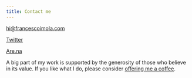 ```yaml
---
title: Contact me
---
```

[hi@francescoimola.com](mailto:hi@francescoimola.com?body=Hi%20Francesco%2C)&nbsp;


[Twitter](https://twitter.com/frn_imola)&nbsp;


[Are.na](https://www.are.na/francesco-imola-2o2ng4qooxm/) &nbsp;

A big part of my work is supported by the generosity of those who believe in its value. If you like what I do, please consider [offering me a coffee](https://ko-fi.com/francescoimola).
